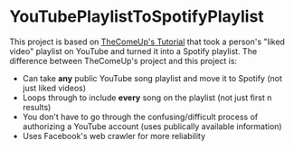 # YouTubePlaylistToSpotifyPlaylist
This project is based on [TheComeUp's Tutorial](https://www.youtube.com/watch?v=7J_qcttfnJA) that took a person's "liked video" playlist on YouTube and turned it into a Spotify playlist. The difference between TheComeUp's project and this project is: 
- Can take **any** public YouTube song playlist and move it to Spotify (not just liked videos)
- Loops through to include **every** song on the playlist (not just first n results)
- You don't have to go through the confusing/difficult process of authorizing a YouTube account (uses publically available information)
- Uses Facebook's web crawler for more reliability
